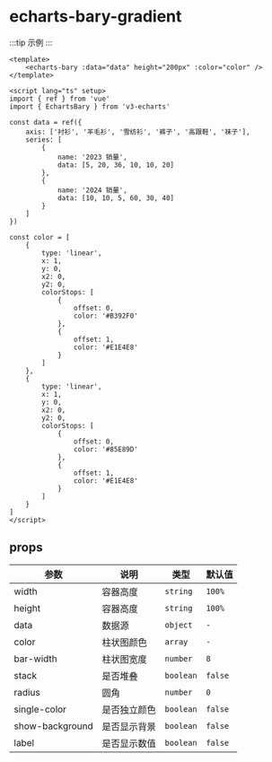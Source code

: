 <script lang="ts" setup>
import EchartsBaryGradient from '@/echarts/bary/echarts-bary-gradient.vue'
</script>

# echarts-bary-gradient

:::tip 示例
<echarts-bary-gradient />
:::

```vue
<template>
    <echarts-bary :data="data" height="200px" :color="color" />
</template>

<script lang="ts" setup>
import { ref } from 'vue'
import { EchartsBary } from 'v3-echarts'

const data = ref({
    axis: ['衬衫', '羊毛衫', '雪纺衫', '裤子', '高跟鞋', '袜子'],
    series: [
        {
            name: '2023 销量',
            data: [5, 20, 36, 10, 10, 20]
        },
        {
            name: '2024 销量',
            data: [10, 10, 5, 60, 30, 40]
        }
    ]
})

const color = [
    {
        type: 'linear',
        x: 1,
        y: 0,
        x2: 0,
        y2: 0,
        colorStops: [
            {
                offset: 0,
                color: '#B392F0'
            },
            {
                offset: 1,
                color: '#E1E4E8'
            }
        ]
    },
    {
        type: 'linear',
        x: 1,
        y: 0,
        x2: 0,
        y2: 0,
        colorStops: [
            {
                offset: 0,
                color: '#85E89D'
            },
            {
                offset: 1,
                color: '#E1E4E8'
            }
        ]
    }
]
</script>
```

## props

| 参数            | 说明         | 类型      | 默认值  |
| --------------- | ------------ | --------- | ------- |
| width           | 容器高度     | `string`  | `100%`  |
| height          | 容器高度     | `string`  | `100%`  |
| data            | 数据源       | `object`  | `-`     |
| color           | 柱状图颜色   | `array`   | `-`     |
| bar-width       | 柱状图宽度   | `number`  | `8`     |
| stack           | 是否堆叠     | `boolean` | `false` |
| radius          | 圆角         | `number`  | `0`     |
| single-color    | 是否独立颜色 | `boolean` | `false` |
| show-background | 是否显示背景 | `boolean` | `false` |
| label           | 是否显示数值 | `boolean` | `false` |
